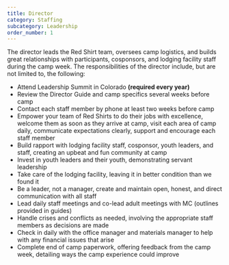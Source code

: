 ```yaml
---
title: Director
category: Staffing
subcategory: Leadership
order_number: 1
---
```


The director leads the Red Shirt team, oversees camp logistics, and builds great relationships with participants, cosponsors, and lodging facility staff during the camp week. The responsibilities of the director include, but are not limited to, the following:

* Attend Leadership Summit in Colorado **(required every year)**
* Review the Director Guide and camp specifics several weeks before camp
* Contact each staff member by phone at least two weeks before camp
* Empower your team of Red Shirts to do their jobs with excellence, welcome them as soon as they arrive at camp, visit each area of camp daily, communicate expectations clearly, support and encourage each staff member
* Build rapport with lodging facility staff, cosponsor, youth leaders, and staff, creating an upbeat and fun community at camp
* Invest in youth leaders and their youth, demonstrating servant leadership
* Take care of the lodging facility, leaving it in better condition than we found it
* Be a leader, not a manager, create and maintain open, honest, and direct communication with all staff
* Lead daily staff meetings and co-lead adult meetings with MC (outlines provided in guides)
* Handle crises and conflicts as needed, involving the appropriate staff members as decisions are made
* Check in daily with the office manager and materials manager to help with any financial issues that arise
* Complete end of camp paperwork, offering feedback from the camp week, detailing ways the camp experience could improve
